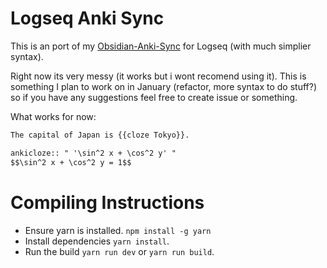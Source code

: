 # Logseq Anki Sync

This is an port of my [Obsidian-Anki-Sync](https://github.com/debanjandhar12/Obsidian-Anki-Sync) for Logseq (with much simplier syntax).

Right now its very messy (it works but i wont recomend using it). This is something I plan to work on in January (refactor, more syntax to do stuff?) so if you have any suggestions feel free to create issue or something.

What works for now:
```md
The capital of Japan is {{cloze Tokyo}}.
```
```md
ankicloze:: " '\sin^2 x + \cos^2 y' "
$$\sin^2 x + \cos^2 y = 1$$
```

# Compiling Instructions
- Ensure yarn is installed. `npm install -g yarn`
- Install dependencies `yarn install`.
- Run the build `yarn run dev` or `yarn run build`. 
